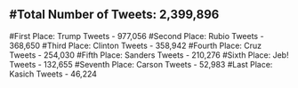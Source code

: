 #Total Number of Tweets: 2,399,896 
---
#First Place: Trump Tweets - 977,056
#Second Place: Rubio Tweets - 368,650
#Third Place: Clinton Tweets - 358,942
#Fourth Place: Cruz Tweets - 254,030
#Fifth Place: Sanders Tweets - 210,276
#Sixth Place: Jeb! Tweets - 132,655
#Seventh Place: Carson Tweets - 52,983
#Last Place: Kasich Tweets - 46,224
